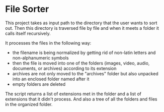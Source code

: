 # File Sorter

This project takes as input path to the directory that the user wants to sort out.
Then this directory is traversed file by file and when it meets a folder it calls itself 
recursively.

It processes the files in the following way:
- the filename is being normalized by getting rid of non-latin letters and non-alphanumeric symbols
- then the file is moved into one of the folders (images, video, audio, documents, or archives) according to its extension
- archives are not only moved to the "archives" folder but also unpacked into an enclosed folder named after it
- empty folders are deleted

The script returns a list of extensions met in the folder and a list of extensions that it didn't process.
And also a tree of all the folders and files in the organized folder.
